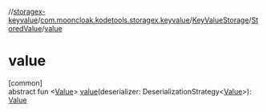//[storagex-keyvalue](../../../../index.md)/[com.mooncloak.kodetools.storagex.keyvalue](../../index.md)/[KeyValueStorage](../index.md)/[StoredValue](index.md)/[value](value.md)

# value

[common]\
abstract fun &lt;[Value](value.md)&gt; [value](value.md)(deserializer: DeserializationStrategy&lt;[Value](value.md)&gt;): [Value](value.md)
